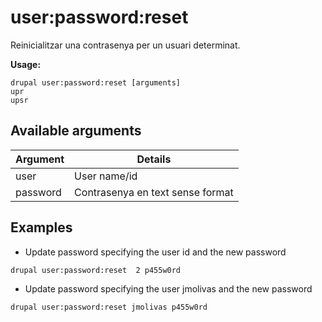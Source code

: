 # user:password:reset
Reinicialitzar una contrasenya per un usuari determinat.

**Usage:**
```
drupal user:password:reset [arguments]
upr
upsr
```

## Available arguments
Argument | Details
---------|-------------
user | User name/id
password | Contrasenya en text sense format

## Examples
* Update password specifying the user id and the new password
```
drupal user:password:reset  2 p455w0rd
```
* Update password specifying the user jmolivas and the new password
```
drupal user:password:reset jmolivas p455w0rd
```
